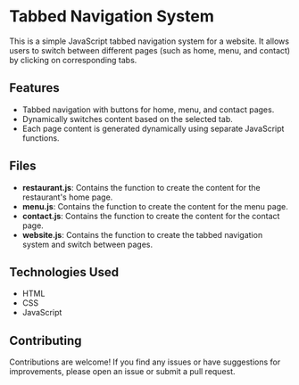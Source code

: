 # Tabbed Navigation System

This is a simple JavaScript tabbed navigation system for a website. It allows users to switch between different pages (such as home, menu, and contact) by clicking on corresponding tabs.

## Features

- Tabbed navigation with buttons for home, menu, and contact pages.
- Dynamically switches content based on the selected tab.
- Each page content is generated dynamically using separate JavaScript functions.


## Files

- **restaurant.js**: Contains the function to create the content for the restaurant's home page.
- **menu.js**: Contains the function to create the content for the menu page.
- **contact.js**: Contains the function to create the content for the contact page.
- **website.js**: Contains the function to create the tabbed navigation system and switch between pages.

## Technologies Used

- HTML
- CSS
- JavaScript

## Contributing

Contributions are welcome! If you find any issues or have suggestions for improvements, please open an issue or submit a pull request.

